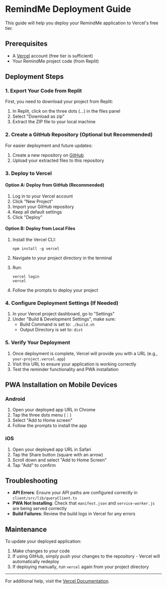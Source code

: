 # RemindMe Deployment Guide

This guide will help you deploy your RemindMe application to Vercel's free tier.

## Prerequisites

- A [Vercel](https://vercel.com/) account (free tier is sufficient)
- Your RemindMe project code (from Replit)

## Deployment Steps

### 1. Export Your Code from Replit

First, you need to download your project from Replit:

1. In Replit, click on the three dots (...) in the files panel
2. Select "Download as zip"
3. Extract the ZIP file to your local machine

### 2. Create a GitHub Repository (Optional but Recommended)

For easier deployment and future updates:

1. Create a new repository on [GitHub](https://github.com)
2. Upload your extracted files to this repository

### 3. Deploy to Vercel

#### Option A: Deploy from GitHub (Recommended)

1. Log in to your Vercel account
2. Click "New Project"
3. Import your GitHub repository
4. Keep all default settings
5. Click "Deploy"

#### Option B: Deploy from Local Files

1. Install the Vercel CLI:
   ```
   npm install -g vercel
   ```

2. Navigate to your project directory in the terminal
3. Run:
   ```
   vercel login
   vercel
   ```
4. Follow the prompts to deploy your project

### 4. Configure Deployment Settings (If Needed)

1. In your Vercel project dashboard, go to "Settings"
2. Under "Build & Development Settings", make sure:
   - Build Command is set to: `./build.sh`
   - Output Directory is set to: `dist`

### 5. Verify Your Deployment

1. Once deployment is complete, Vercel will provide you with a URL (e.g., `your-project.vercel.app`)
2. Visit this URL to ensure your application is working correctly
3. Test the reminder functionality and PWA installation

## PWA Installation on Mobile Devices

### Android

1. Open your deployed app URL in Chrome
2. Tap the three dots menu (⋮)
3. Select "Add to Home screen"
4. Follow the prompts to install the app

### iOS

1. Open your deployed app URL in Safari
2. Tap the Share button (square with an arrow)
3. Scroll down and select "Add to Home Screen"
4. Tap "Add" to confirm

## Troubleshooting

- **API Errors**: Ensure your API paths are configured correctly in `client/src/lib/queryClient.ts`
- **PWA Not Installing**: Check that `manifest.json` and `service-worker.js` are being served correctly
- **Build Failures**: Review the build logs in Vercel for any errors

## Maintenance

To update your deployed application:

1. Make changes to your code
2. If using GitHub, simply push your changes to the repository - Vercel will automatically redeploy
3. If deploying manually, run `vercel` again from your project directory

---

For additional help, visit the [Vercel Documentation](https://vercel.com/docs).